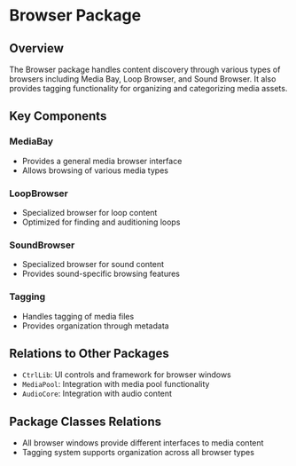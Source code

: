 # Browser Package

## Overview
The Browser package handles content discovery through various types of browsers including Media Bay, Loop Browser, and Sound Browser. It also provides tagging functionality for organizing and categorizing media assets.

## Key Components

### MediaBay
- Provides a general media browser interface
- Allows browsing of various media types

### LoopBrowser
- Specialized browser for loop content
- Optimized for finding and auditioning loops

### SoundBrowser
- Specialized browser for sound content
- Provides sound-specific browsing features

### Tagging
- Handles tagging of media files
- Provides organization through metadata

## Relations to Other Packages
- `CtrlLib`: UI controls and framework for browser windows
- `MediaPool`: Integration with media pool functionality
- `AudioCore`: Integration with audio content

## Package Classes Relations
- All browser windows provide different interfaces to media content
- Tagging system supports organization across all browser types
